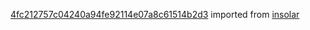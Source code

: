 [4fc212757c04240a94fe92114e07a8c61514b2d3](https://github.com/insolar/insolar/commit/4fc212757c04240a94fe92114e07a8c61514b2d3) imported from [insolar](https://github.com/insolar/insolar)
